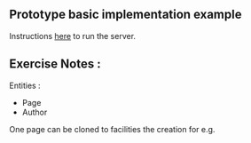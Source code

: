Prototype basic implementation example 
--------------------------------------

Instructions [here](/creational/factory/README.md#live-example) to run the server.


Exercise Notes :
----------------

Entities :
- Page
- Author
  
One page can be cloned to facilities the creation for e.g.